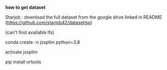 
**how to get dataset**

Starjob : download the full dataset from the google drive linked in README (https://github.com/starjob42/datasetjsp)

(can't find available lfs)





conda create -n jsspllm python=3.8

activate jsspllm

pip install ortools
